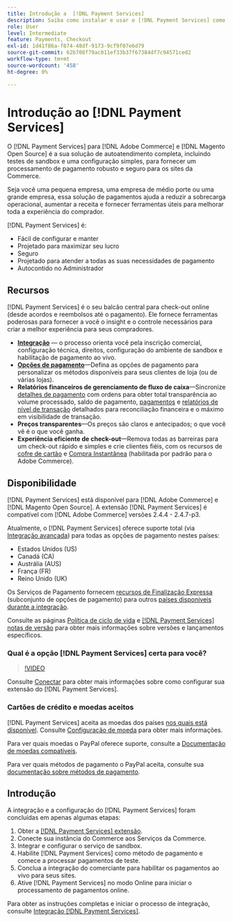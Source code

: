 ```yaml
---
title: Introdução a  [!DNL Payment Services]
description: Saiba como instalar e usar o [!DNL Payment Services] como uma solução de processamento de pagamento pronta para uso, robusta e segura para seus [!DNL Adobe Commerce] e [!DNL Magento Open Source] sites.
role: User
level: Intermediate
feature: Payments, Checkout
exl-id: 1d41f86a-f874-48df-9173-9cf9f07e6d79
source-git-commit: 62b708f79ac011ef33b37f67384df7c94571ced2
workflow-type: tm+mt
source-wordcount: '458'
ht-degree: 0%

---
```


# Introdução ao [!DNL Payment Services]

O [!DNL Payment Services] para [!DNL Adobe Commerce] e [!DNL Magento Open Source] é a sua solução de autoatendimento completa, incluindo testes de sandbox e uma configuração simples, para fornecer um processamento de pagamento robusto e seguro para os sites da Commerce.

Seja você uma pequena empresa, uma empresa de médio porte ou uma grande empresa, essa solução de pagamentos ajuda a reduzir a sobrecarga operacional, aumentar a receita e fornecer ferramentas úteis para melhorar toda a experiência do comprador.

[!DNL Payment Services] é:

* Fácil de configurar e manter
* Projetado para maximizar seu lucro
* Seguro
* Projetado para atender a todas as suas necessidades de pagamento
* Autocontido no Administrador

## Recursos

[!DNL Payment Services] é o seu balcão central para check-out online (desde acordos e reembolsos até o pagamento). Ele fornece ferramentas poderosas para fornecer a você o insight e o controle necessários para criar a melhor experiência para seus compradores.

* [**Integração**](onboard.md) — o processo orienta você pela inscrição comercial, configuração técnica, direitos, configuração do ambiente de sandbox e habilitação de pagamento ao vivo.
* [**Opções de pagamento**](payments-options.md)—Defina as opções de pagamento para personalizar os métodos disponíveis para seus clientes de loja (ou de várias lojas).
* **Relatórios financeiros de gerenciamento de fluxo de caixa**—Sincronize [detalhes de pagamento](order-payment-status.md) com ordens para obter total transparência ao volume processado, saldo de pagamento, [pagamentos](payouts.md) e [relatórios de nível de transação](transactions.md) detalhados para reconciliação financeira e o máximo em visibilidade de transação.
* **Preços transparentes**—Os preços são claros e antecipados; o que você vê é o que você ganha.
* **Experiência eficiente de check-out**—Remova todas as barreiras para um check-out rápido e simples e crie clientes fiéis, com os recursos de [cofre de cartão](vaulting.md) e [Compra Instantânea](https://experienceleague.adobe.com/docs/commerce-admin/stores-sales/point-of-purchase/checkout-instant-purchase.html?lang=pt-BR) (habilitada por padrão para o Adobe Commerce).

## Disponibilidade

[!DNL Payment Services] está disponível para [!DNL Adobe Commerce] e [!DNL Magento Open Source]. A extensão [!DNL Payment Services] é compatível com [!DNL Adobe Commerce] versões 2.4.4 - 2.4.7-p3.

Atualmente, o [!DNL Payment Services] oferece suporte total (via [Integração avançada](../payment-services/production.md#advanced-onboarding)) para todas as opções de pagamento nestes países:

* Estados Unidos (US)
* Canadá (CA)
* Austrália (AUS)
* França (FR)
* Reino Unido (UK)

Os Serviços de Pagamento fornecem [recursos de Finalização Expressa](../payment-services/payments-options.md) (subconjunto de opções de pagamento) para outros [países disponíveis durante a integração](../payment-services/production.md#complete-merchant-onboarding).

Consulte as páginas [Política de ciclo de vida](https://experienceleague.adobe.com/docs/commerce-operations/release/planning/lifecycle-policy.html?lang=pt-BR) e [[!DNL Payment Services] notas de versão](release-notes.md) para obter mais informações sobre versões e lançamentos específicos.

### Qual é a opção [!DNL Payment Services] certa para você?

>[!VIDEO](https://video.tv.adobe.com/v/3447811)

Consulte [Conectar](connect.md) para obter mais informações sobre como configurar sua extensão do [!DNL Payment Services].

### Cartões de crédito e moedas aceitos

[!DNL Payment Services] aceita as moedas dos países [nos quais está disponível](#availability). Consulte [Configuração de moeda](https://experienceleague.adobe.com/docs/commerce-admin/stores-sales/site-store/currency/currency-configuration.html?lang=pt-BR) para obter mais informações.

Para ver quais moedas o PayPal oferece suporte, consulte a [Documentação de moedas compatíveis](https://developer.paypal.com/docs/reports/reference/paypal-supported-currencies/).

Para ver quais métodos de pagamento o PayPal aceita, consulte sua [documentação sobre métodos de pagamento](https://developer.paypal.com/docs/checkout/payment-methods/).

## Introdução

A integração e a configuração do [!DNL Payment Services] foram concluídas em apenas algumas etapas:

1. Obter a [[!DNL Payment Services] extensão](install.md).
1. Conecte sua instância do Commerce aos Serviços da Commerce.
1. Integrar e configurar o serviço de sandbox.
1. Habilite [!DNL Payment Services] como método de pagamento e comece a processar pagamentos de teste.
1. Conclua a integração do comerciante para habilitar os pagamentos ao vivo para seus sites.
1. Ative [!DNL Payment Services] no modo Online para iniciar o processamento de pagamentos online.

Para obter as instruções completas e iniciar o processo de integração, consulte [Integração [!DNL Payment Services]](onboard.md).
